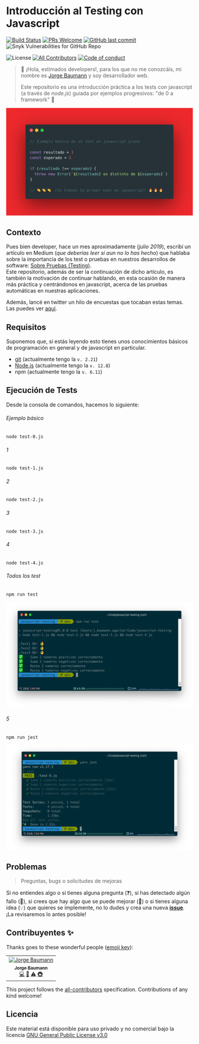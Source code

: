 # Introducción al Testing con Javascript

[![Build Status](https://action-badges.now.sh/baumannzone/javascript-testing?action=Run%20Tests)](https://github.com/baumannzone/javascript-testing/actions)
[![PRs Welcome](https://img.shields.io/badge/PRs-welcome-brightgreen.svg?style=flat-square)](https://github.com/baumannzone/javascript-testing/pulls)
[![GitHub last commit](https://img.shields.io/github/last-commit/baumannzone/javascript-testing?style=flat-square)](https://github.com/baumannzone/javascript-testing/commits/master)
![Snyk Vulnerabilities for GitHub Repo](https://img.shields.io/snyk/vulnerabilities/github/baumannzone/javascript-testing?style=flat-square)

![License](https://img.shields.io/github/license/baumannzone/javascript-testing?color=blue&style=flat-square)
[![All Contributors](https://img.shields.io/badge/all_contributors-1-orange.svg?style=flat-square)](#contribuyentes)
[![Code of conduct](https://img.shields.io/badge/code%20of-conduct-ff69b4.svg?style=flat-square)]()
  
> 👋 ¡Hola, estimados developers!, para los que no me conozcáis, mi nombre es [Jorge Baumann](https://twitter.com/baumannzone) y soy desarrollador web.
>
> Este repositorio es una introducción práctica a los tests con javascript (a través de _node.js_) guiada por ejemplos progresivos: "de 0 a framework" 🎉

![Ejemplo test básico en javascript](./assets/ejemplo-test.png)

## Contexto
Pues bien developer, hace un mes aproximadamente (_julio 2019_), escribí un artículo en Medium (_que deberías leer si aun no lo has hecho_) que hablaba sobre la importancia de los test o pruebas en nuestros desarrollos de software: [Sobre Pruebas (Testing)](https://medium.com/@baumannsito/about-testing-304fac4034c3).  
Este repositorio, además de ser la continuación de dicho artículo, es también la motivación de continuar hablando, en esta ocasión de manera más práctica y centrándonos en javascript, acerca de las pruebas automáticas en nuestras aplicaciones.  

Además, lancé en twitter un hilo de encuestas que tocaban estas temas. Las puedes ver [aquí](https://twitter.com/baumannzone/status/1165178014579273728). 

## Requisitos
Suponemos que, si estás leyendo esto tienes unos conocimientos básicos de programación en general y de javascript en particular.
 
- [git](https://git-scm.com/) (actualmente tengo la `v. 2.21`)
- [Node.js](https://nodejs.org/es/) (actualmente tengo la `v. 12.8`)
- npm (actualmente tengo la `v. 6.11`)

## Ejecución de Tests
Desde la consola de comandos, hacemos lo siguiente:

###### Ejemplo básico
```
node test-0.js
```

###### 1
```
node test-1.js 
```

###### 2
```
node test-2.js
```

###### 3
```
node test-3.js
```

###### 4
```
node test-4.js
```

###### Todos los test
```
npm run test
```

![Salida Tests](./assets/test-all-output.png)


###### 5
```
npm run jest
```

![Salida Jest](./assets/test-5-jest-output.png)


## Problemas
> Preguntas, bugs o solicitudes de mejoras 

Si no entiendes algo o si tienes alguna pregunta (❓),
si has detectado algún fallo (🐛),
si crees que hay algo que se puede mejorar (🔧)
o si tienes alguna idea (💡) que quieres se implemente, 
no lo dudes y crea una nueva **[issue](https://github.com/baumannzone/javascript-testing/issues)**.    
¡La revisaremos lo antes posible! 


## Contribuyentes ✨

Thanks goes to these wonderful people ([emoji key](https://allcontributors.org/docs/en/emoji-key)):

<!-- ALL-CONTRIBUTORS-LIST:START - Do not remove or modify this section -->
<!-- prettier-ignore -->
<table>
  <tr>
    <td align="center"><a href="https://twitter.com/baumannzone"><img src="https://avatars0.githubusercontent.com/u/5422102?v=4" width="100px;" alt="Jorge Baumann"/><br /><sub><b>Jorge Baumann</b></sub></a><br /><a href="https://github.com/baumannzone/javascript-testing/commits?author=baumannzone" title="Code">💻</a> <a href="https://github.com/baumannzone/javascript-testing/commits?author=baumannzone" title="Documentation">📖</a> <a href="https://github.com/baumannzone/javascript-testing/commits?author=baumannzone" title="Tests">⚠️</a> <a href="#infra-baumannzone" title="Infrastructure (Hosting, Build-Tools, etc)">🚇</a></td>
  </tr>
</table>

<!-- ALL-CONTRIBUTORS-LIST:END -->

This project follows the [all-contributors](https://github.com/all-contributors/all-contributors) specification. Contributions of any kind welcome!

## Licencia
Este material está disponible para uso privado y no comercial bajo la licencia [GNU General Public License v3.0](./LICENSE)
